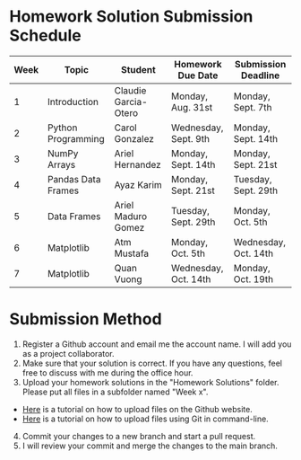 # Homework Solution Submission Schedule

|  Week |       Topic       | Student                |   Homework Due Date  | Submission Deadline |
|-------|-------------------|------------------------|----------------------|---------------------|
|   1   | Introduction      |Claudie Garcia-Otero    | Monday, Aug. 31st    |  Monday, Sept. 7th  |
|   2   | Python Programming|Carol Gonzalez          | Wednesday, Sept. 9th |  Monday, Sept. 14th |
|   3   | NumPy Arrays      |Ariel Hernandez         | Monday, Sept. 14th   |  Monday, Sept. 21st |
|   4   | Pandas Data Frames|Ayaz Karim              | Monday, Sept. 21st   |  Tuesday, Sept. 29th|
|   5   | Data Frames       |Ariel Maduro Gomez      |Tuesday, Sept. 29th   |  Monday, Oct. 5th   |
|   6   | Matplotlib        |Atm Mustafa             |  Monday, Oct. 5th    |Wednesday, Oct. 14th |
|   7   | Matplotlib        |Quan Vuong              |Wednesday, Oct. 14th  | Monday, Oct. 19th   |

# Submission Method
1. Register a Github account and email me the account name. I will add you as a project collaborator.
2. Make sure that your solution is correct. If you have any questions, feel free to discuss with me during the office hour.
3. Upload your homework solutions in the "Homework Solutions" folder. Please put all files in a subfolder named "Week x".
  - [Here](https://docs.github.com/en/github/managing-files-in-a-repository/adding-a-file-to-a-repository) is a tutorial on how to upload files on the Github website.
  - [Here](https://blog.reviewnb.com/github-jupyter-notebook/) is a tutorial on how to upload files using Git in command-line.
4. Commit your changes to a new branch and start a pull request.
5. I will review your commit and merge the changes to the main branch.
